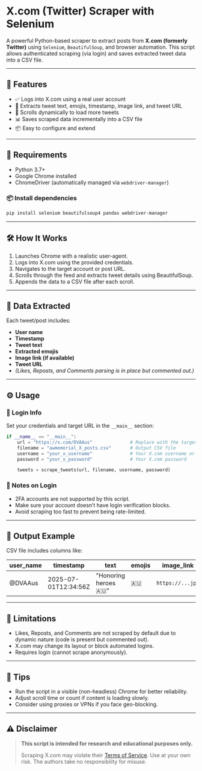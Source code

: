 # X.com (Twitter) Scraper with Selenium

A powerful Python-based scraper to extract posts from **X.com (formerly Twitter)** using `Selenium`, `BeautifulSoup`, and browser automation. This script allows authenticated scraping (via login) and saves extracted tweet data into a CSV file.

---

## 🚀 Features

* ✅ Logs into X.com using a real user account
* 📄 Extracts tweet text, emojis, timestamp, image link, and tweet URL
* 🔁 Scrolls dynamically to load more tweets
* 📊 Saves scraped data incrementally into a CSV file
* 📦 Easy to configure and extend

---

## 🧰 Requirements

* Python 3.7+
* Google Chrome installed
* ChromeDriver (automatically managed via `webdriver-manager`)

### 📦 Install dependencies

```bash
pip install selenium beautifulsoup4 pandas webdriver-manager
```

---

## 🛠 How It Works

1. Launches Chrome with a realistic user-agent.
2. Logs into X.com using the provided credentials.
3. Navigates to the target account or post URL.
4. Scrolls through the feed and extracts tweet details using BeautifulSoup.
5. Appends the data to a CSV file after each scroll.

---

## 📝 Data Extracted

Each tweet/post includes:

* **User name**
* **Timestamp**
* **Tweet text**
* **Extracted emojis**
* **Image link (if available)**
* **Tweet URL**
* *(Likes, Reposts, and Comments parsing is in place but commented out.)*

---

## ⚙️ Usage

### 🔐 Login Info

Set your credentials and target URL in the `__main__` section:

```python
if __name__ == "__main__":
    url = "https://x.com/DVAAus"              # Replace with the target account or post URL
    filename = "awmemorial_X_posts.csv"       # Output CSV file
    username = "your_x_username"              # Your X.com username or email
    password = "your_x_password"              # Your X.com password

    tweets = scrape_tweets(url, filename, username, password)
```

### 🛑 Notes on Login

* 2FA accounts are not supported by this script.
* Make sure your account doesn’t have login verification blocks.
* Avoid scraping too fast to prevent being rate-limited.

---

## 📁 Output Example

CSV file includes columns like:

| user\_name | timestamp            | text                   | emojis | image\_link      | tweet\_url                          |
| ---------- | -------------------- | ---------------------- | ------ | ---------------- | ----------------------------------- |
| @DVAAus    | 2025-07-01T12:34:56Z | "Honoring heroes 🇦🇺" | 🇦🇺   | `https://...jpg` | [https://x.com/](https://x.com/)... |

---

## 🧠 Limitations

* Likes, Reposts, and Comments are not scraped by default due to dynamic nature (code is present but commented out).
* X.com may change its layout or block automated logins.
* Requires login (cannot scrape anonymously).

---

## 📌 Tips

* Run the script in a visible (non-headless) Chrome for better reliability.
* Adjust scroll time or count if content is loading slowly.
* Consider using proxies or VPNs if you face geo-blocking.

---

## ⚠️ Disclaimer

> **This script is intended for research and educational purposes only.**
>
> Scraping X.com may violate their [Terms of Service](https://x.com/en/tos). Use at your own risk. The authors take no responsibility for misuse.
